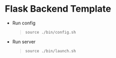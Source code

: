 # Flask Backend Template

- Run config

  > `source ./bin/config.sh`

- Run server

  > `source ./bin/launch.sh`
